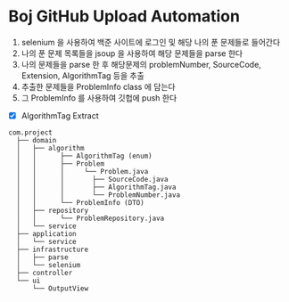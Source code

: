 # Boj GitHub Upload Automation

1. selenium 을 사용하여 백준 사이트에 로그인 및 해당 나의 푼 문제들로 들어간다
2. 나의 푼 문제 목록들을 jsoup 을 사용하여 해당 문제들을 parse 한다
3. 나의 문제들을 parse 한 후 해당문제의 problemNumber, SourceCode, Extension, AlgorithmTag 등을 추출
4. 추출한 문제들을 ProblemInfo class <DTD> 에 담는다
5. 그 ProblemInfo 를 사용하여 깃헙에 push 한다


- [x] AlgorithmTag Extract

```
com.project
  ├── domain
  │   ├── algorithm
  │   │      ├── AlgorithmTag (enum) 
  │   │      ├── Problem
  │   │      │     └── Problem.java
  │   │      │       ├── SourceCode.java
  │   │      │       ├── AlgorithmTag.java
  │   │      │       └── ProblemNumber.java
  │   │      └── ProblemInfo (DTO)
  │   ├── repository
  │   │      └── ProblemRepository.java
  │   └── service
  ├── application
  │   └── service
  ├── infrastructure
  │   ├── parse
  │   └── selenium
  ├── controller
  └── ui
      └── OutputView

```